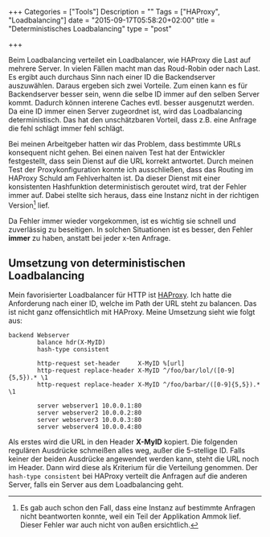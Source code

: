 +++
Categories = ["Tools"]
Description = ""
Tags = ["HAProxy", "Loadbalancing"]
date = "2015-09-17T05:58:20+02:00"
title = "Deterministisches Loadbalancing"
type = "post"

+++

Beim Loadbalancing verteilet ein Loadbalancer, wie HAProxy die Last auf mehrere Server. In vielen Fällen macht man das Roud-Robin oder nach Last. Es ergibt auch durchaus Sinn nach einer ID die Backendserver auszuwählen. Daraus ergeben sich zwei Vorteile. Zum einen kann es für Backendserver besser sein, wenn die selbe ID immer auf den selben Server kommt. Dadurch können interene Caches evtl. besser ausgenutzt werden. Da eine ID immer einen Server zugeordnet ist, wird das Loadbalancing deterministisch. Das hat den unschätzbaren Vorteil, dass z.B. eine Anfrage die fehl schlägt immer fehl schlägt.

Bei meinen Arbeitgeber hatten wir das Problem, dass bestimmte URLs konsequent nicht gehen. Bei einen naiven Test hat der Entwickler festgestellt, dass sein Dienst auf die URL korrekt antwortet. Durch meinen Test der Proxykonfiguration konnte ich ausschließen, dass das Routing im HAProxy Schuld am Fehlverhalten ist. Da dieser Dienst mit einer konsistenten Hashfunktion deterministisch geroutet wird, trat der Fehler immer auf. Dabei stellte sich heraus, dass eine Instanz nicht in der richtigen Version[^1] lief.

Da Fehler immer wieder vorgekommen, ist es wichtig sie schnell und zuverlässig zu beseitigen. In solchen Situationen ist es besser, den Fehler **immer** zu haben, anstatt bei jeder x-ten Anfrage.


## Umsetzung von deterministischen Loadbalancing

Mein favorisierter Loadbalancer für HTTP ist [HAProxy]. Ich hatte die Anforderung nach einer ID, welche im Path der URL steht zu balancen. Das ist nicht ganz offensichtlich mit HAProxy. Meine Umsetzung sieht wie folgt aus:

```
backend Webserver
        balance hdr(X-MyID)
        hash-type consistent

        http-request set-header     X-MyID %[url]
        http-request replace-header X-MyID ^/foo/bar/lol/([0-9]{5,5}).* \1
        http-request replace-header X-MyID ^/foo/barbar/([0-9]{5,5}).* \1

        server webserver1 10.0.0.1:80
        server webserver2 10.0.0.2:80
        server webserver3 10.0.0.3:80
        server webserver4 10.0.0.4:80
```

Als erstes wird die URL in den Header **X-MyID** kopiert. Die folgenden regulären Ausdrücke schmeißen alles weg, außer die 5-stellige ID. Falls keiner der beiden Ausdrücke angewendet werden kann, steht die URL noch im Header. Dann wird diese als Kriterium für die Verteilung genommen. Der `hash-type consistent` bei HAProxy verteilt die Anfragen auf die anderen Server, falls ein Server aus dem Loadbalancing geht.

[HAProxy]: http://www.haproxy.org/
[^1]: Es gab auch schon den Fall, dass eine Instanz auf bestimmte Anfragen nicht beantworten konnte, weil ein Teil der Applikation Ammok lief. Dieser Fehler war auch nicht von außen ersichtlich.
